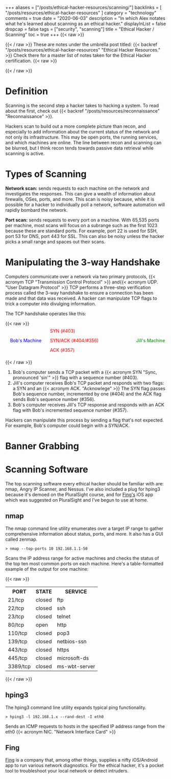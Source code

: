 +++
aliases = ["/posts/ethical-hacker-resources/scanning/"]
backlinks = [
  "/posts/resources/ethical-hacker-resources"
]
category = "technology"
comments = true
date = "2020-06-03"
description = "In which Alex notates what he's learned about scanning as an ethical hacker."
displayInList = false
dropcap = false
tags = ["security", "scanning"]
title = "Ethical Hacker / Scanning"
toc = true
+++
{{< raw >}}<p class="muted-text">{{< / raw >}}
These are notes under the umbrella post titled: {{< backref "/posts/resources/ethical-hacker-resources" "Ethical Hacker Resources." >}} Check there for a master list of notes taken for the Ethical Hacker certification.
{{< raw >}}</p>{{< / raw >}}

# Definition

Scanning is the second step a hacker takes to hacking a system. To read about the first, check out {{< backref "/posts/resources/reconnaissance" "Reconnaissance" >}}.

Hackers scan to build out a more complete picture than recon, and especially to add information about the current status of the network and not only its infrastructure. This may be open ports, the running services, and which machines are online. The line between recon and scanning can be blurred, but I think recon tends towards passive data retrieval while scanning is active.

# Types of Scanning

**Network scan:** sends requests to each machine on the network and investigates the responses. This can give a wealth of information about firewalls, OSes, ports, and more. This scan is noisy because, while it is possible for a hacker to individually poll a network, software automation will rapidly bombard the network.

**Port scan:** sends requests to every port on a machine. With 65,535 ports per machine, most scans will focus on a subrange such as the first 1023 because these are standard ports. For example, port 22 is used for SSH, port 53 for DNS, port 443 for SSL. This can also be noisy unless the hacker picks a small range and spaces out their scans.

# Manipulating the 3-way Handshake

Computers communicate over a network via two primary protocols, {{< acronym TCP "Transmission Control Protocol" >}} and{{< acronym UDP. "User Datagram Protocol" >}} TCP performs a three-step verification process called the 3-way handshake to ensure a connection has been made and that data was received. A hacker can manipulate TCP flags to trick a computer into divulging information.

The TCP handshake operates like this:

{{< raw >}}
<svg width="100%" height="90px">
  <text x="15"  y="50" fill="blue"> Bob's Machine</text>
  <text x="410" y="50" fill="green">Jill's Machine</text>
  <text x="140" y="20" fill="red">  SYN (#403)</text>
  <text x="140" y="50" fill="red">  SYN/ACK (#404/#356)</text>
  <text x="140" y="80" fill="red">  ACK (#357)</text>
  <!-- first red arrow -->
  <line x1="350" y1="15" x2="400" y2="15" style="stroke:red;stroke-width:2"></line>
  <line x1="390" y1="8" x2="399" y2="15" style="stroke:red;stroke-width:2"></line>
  <line x1="390" y1="23" x2="399" y2="15" style="stroke:red;stroke-width:2"></line>
  <!-- second red arrow -->
  <line x1="350" y1="45" x2="400" y2="45" style="stroke:red;stroke-width:2"></line>
  <line x1="360" y1="37" x2="351" y2="45" style="stroke:red;stroke-width:2"></line>
  <line x1="360" y1="53" x2="351" y2="45" style="stroke:red;stroke-width:2"></line>
  <!-- third red arrow -->
  <line x1="350" y1="75" x2="400" y2="75" style="stroke:red;stroke-width:2"></line>
  <line x1="390" y1="67" x2="399" y2="75" style="stroke:red;stroke-width:2"></line>
  <line x1="390" y1="83" x2="399" y2="75" style="stroke:red;stroke-width:2"></line>
</svg>
{{< / raw >}}

1. Bob's computer sends a TCP packet with a {{< acronym SYN "Sync, pronounced 'sin'" >}} flag with a sequence number (#403).
2. Jill's computer receives Bob's TCP packet and responds with two flags: a SYN and an {{< acronym ACK. "Acknowlege" >}} The SYN flag passes Bob's sequence number, incremented by one (#404) and the ACK flag sends Bob's sequence number (#356).
3. Bob's computer receives Jill's TCP response and responds with an ACK flag with Bob's incremented sequence number (#357).

Hackers can manipulate this process by sending a flag that's not expected. For example, Bob's computer could begin with a SYN/ACK.

# Banner Grabbing

# Scanning Software

The top scanning software every ethical hacker should be familiar with are: nmap, Angry IP Scanner, and Nessus.  I've also included a plug for hping3 because it's demoed on the PluralSight course, and for [Fing's](https://www.fing.com/products/fing-app) iOS app which was suggested on PluralSight and I've begun to use at home.

## nmap

The nmap command line utility enumerates over a target IP range to gather comprehensive information about status, ports, and more. It also has a GUI called zenmap.

`> nmap --top-ports 10 192.168.1.1-50`

Scans the IP address range for active machines and checks the status of the top ten most common ports on each machine. Here's a table-formatted example of the output for one machine:

{{< raw >}}
<table>
<tr><th>PORT</th><th>STATE</th><th>SERVICE</th></tr>
<tr><td>21/tcp </td><td>closed</td><td>ftp</td></tr>
<tr><td>22/tcp </td><td>closed</td><td>ssh</td></tr>
<tr><td>23/tcp </td><td>closed</td><td>telnet</td></tr>
<tr><td>80/tcp </td><td>open  </td><td>http</td></tr>
<tr><td>110/tcp</td><td>closed</td><td>pop3</td></tr>
<tr><td>139/tcp</td><td>closed</td><td>netbios-ssn</td></tr>
<tr><td>443/tcp</td><td>closed</td><td>https</td></tr>
<tr><td>445/tcp</td><td>closed</td><td>microsoft-ds</td></tr>
<tr><td>3389/tcp</td><td>closed</td><td>ms-wbt-server</td></tr>
</table>
{{< / raw >}}

## hping3

The hping3 command line utility expands typical ping functionality.

`> hping3 -l 192.168.1.x --rand-dest -I eth0`

Sends an ICMP requests to hosts in the specified IP address range from the eth0 {{< acronym NIC. "Network Interface Card" >}}

## Fing

[Fing](https://www.fing.com/products/fing-app) is a company that, among other things, supplies a nifty iOS/Android app to run various network diagnostics. For the ethical hacker, it's a pocket tool to troubleshoot your local network or detect intruders.
